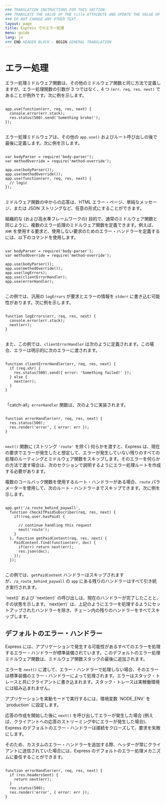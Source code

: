 ```yaml
---
### TRANSLATION INSTRUCTIONS FOR THIS SECTION:
### TRANSLATE THE VALUE OF THE title ATTRIBUTE AND UPDATE THE VALUE OF THE lang ATTRIBUTE.
### DO NOT CHANGE ANY OTHER TEXT.
layout: page
title: Express でのエラー処理
menu: guide
lang: ja
### END HEADER BLOCK - BEGIN GENERAL TRANSLATION
---
```


# エラー処理

エラー処理ミドルウェア関数は、その他のミドルウェア関数と同じ方法で定義しますが、エラー処理関数の引数が 3 つではなく、4 つ `(err、req、res、next)` であることが例外です。次に例を示します。

<pre>
<code class="language-javascript" translate="no">
app.use(function(err, req, res, next) {
  console.error(err.stack);
  res.status(500).send('Something broke!');
});
</code>
</pre>

エラー処理ミドルウェアは、その他の `app.use()` およびルート呼び出しの後で最後に定義します。次に例を示します。

<pre>
<code class="language-javascript" translate="no">
var bodyParser = require('body-parser');
var methodOverride = require('method-override');

app.use(bodyParser());
app.use(methodOverride());
app.use(function(err, req, res, next) {
  // logic
});
</code>
</pre>

ミドルウェア関数の中からの応答は、HTML エラー・ページ、単純なメッセージ、または JSON ストリングなど、任意の形式にすることができます。

組織的な (および高水準フレームワークの) 目的で、通常のミドルウェア関数と同じように、複数のエラー処理のミドルウェア関数を定義できます。例えば、`XHR` を使用する要求と、使用しない要求のためのエラー・ハンドラーを定義するには、以下のコマンドを使用します。

<pre>
<code class="language-javascript" translate="no">
var bodyParser = require('body-parser');
var methodOverride = require('method-override');

app.use(bodyParser());
app.use(methodOverride());
app.use(logErrors);
app.use(clientErrorHandler);
app.use(errorHandler);
</code>
</pre>

この例では、汎用の `logErrors` が要求とエラーの情報を `stderr` に書き込む可能性があります。次に例を示します。

<pre>
<code class="language-javascript" translate="no">
function logErrors(err, req, res, next) {
  console.error(err.stack);
  next(err);
}
</code>
</pre>

また、この例では、`clientErrorHandler` は次のように定義されます。この場合、エラーは明示的に次のエラーに渡されます。

<pre>
<code class="language-javascript" translate="no">
function clientErrorHandler(err, req, res, next) {
  if (req.xhr) {
    res.status(500).send({ error: 'Something failed!' });
  } else {
    next(err);
  }
}
</code>
</pre>

「catch-all」`errorHandler` 関数は、次のように実装されます。

<pre>
<code class="language-javascript" translate="no">
function errorHandler(err, req, res, next) {
  res.status(500);
  res.render('error', { error: err });
}
</code>
</pre>

`next()` 関数に (ストリング `'route'` を除く) 何らかを渡すと、Express は、現在の要求でエラーが発生したと想定して、エラーが発生していない残りのすべての処理のルーティングとミドルウェア関数をスキップします。そのエラーを何らかの方法で渡す場合は、次のセクションで説明するようにエラー処理ルートを作成する必要があります。

複数のコールバック関数を使用するルート・ハンドラーがある場合、`route` パラメーターを使用して、次のルート・ハンドラーまでスキップできます。次に例を示します。

<pre>
<code class="language-javascript" translate="no">
app.get('/a_route_behind_paywall',
  function checkIfPaidSubscriber(req, res, next) {
    if(!req.user.hasPaid) {

      // continue handling this request
      next('route');
    }
  }, function getPaidContent(req, res, next) {
    PaidContent.find(function(err, doc) {
      if(err) return next(err);
      res.json(doc);
    });
  });
</code>
</pre>

この例では、`getPaidContent` ハンドラーはスキップされますが、`/a_route_behind_paywall` の `app` にある残りのハンドラーはすべて引き続き実行されます。

<div class="doc-box doc-info" markdown="1">
`next()` および `next(err)` の呼び出しは、現在のハンドラーが完了したことと、その状態を示します。`next(err)` は、上記のようにエラーを処理するようにセットアップされたハンドラーを除き、チェーン内の残りのハンドラーをすべてスキップします。
</div>

## デフォルトのエラー・ハンドラー

Express には、アプリケーションで発生する可能性があるすべてのエラーを処理するエラー・ハンドラーが標準装備されています。このデフォルトのエラー処理ミドルウェア関数は、ミドルウェア関数スタックの最後に追加されます。

エラーを `next()` に渡して、エラー・ハンドラーで処理しない場合、そのエラーは標準装備のエラー・ハンドラーによって処理されます。エラーはスタック・トレースと共にクライアントに書き込まれます。スタック・トレースは実稼働環境には組み込まれません。

<div class="doc-box doc-info" markdown="1">
アプリケーションを実動モードで実行するには、環境変数 `NODE_ENV` を `production` に設定します。
</div>

応答の作成を開始した後に `next()` を呼び出してエラーが発生した場合 (例えば、クライアントへの応答のストリーミング中にエラーが発生した場合)、Express のデフォルトのエラー・ハンドラーは接続をクローズして、要求を失敗にします。

そのため、カスタムのエラー・ハンドラーを追加する際、ヘッダーが常にクライアントに送信されていた場合には、Express のデフォルトのエラー処理メカニズムに委任することができます。

<pre>
<code class="language-javascript" translate="no">
function errorHandler(err, req, res, next) {
  if (res.headersSent) {
    return next(err);
  }
  res.status(500);
  res.render('error', { error: err });
}
</code>
</pre>
